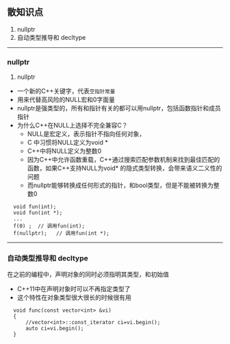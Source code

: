 ## 散知识点
1. nullptr
2. 自动类型推导和 decltype

***
### nullptr
1. nullptr
* 一个新的C++关键字，代表`空指针常量`
* 用来代替高风险的NULL宏和0字面量
* nullptr是强类型的，所有和指针有关的都可以用nullptr，包括函数指针和成员指针
* 为什么C++在NULL上选择不完全兼容C？
  * NULL是宏定义，表示指针不指向任何对象，
  * C 中习惯将NULL定义为void *
  * C++中将NULL定义为整数0
  * 因为C++中允许函数重载，C++通过搜索匹配参数机制来找到最佳匹配的函数，如果C++支持NULL为void* 的隐式类型转换，会带来语义二义性的问题
  * 而nullptr能够转换成任何形式的指针，和bool类型，但是不能被转换为整数0
```
  void fun(int);
  void fun(int *);
  ...
  f(0) ;  // 调用fun(int);
  f(nullptr);   // 调用fun(int *);
```

***

### 自动类型推导和 decltype
在之前的编程中，声明对象的同时必须指明其类型，和初始值
* C++11中在声明对象时可以不再指定类型了
* 这个特性在对象类型很大很长的时候很有用

```
  void func(const vector<int> &vi)  
  {  
      //vector<int>::const_iterator ci=vi.begin();
      auto ci=vi.begin();   
  }  
```
